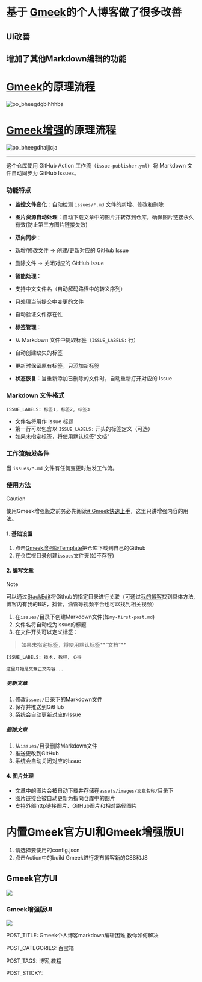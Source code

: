 # **基于** [**Gmeek**](https://github.com/Meekdai/Gmeek)**的个人博客做了很多改善**

## UI改善

## 增加了其他Markdown编辑的功能

# [Gmeek](https://github.com/Meekdai/Gmeek)的原理流程

![](http://www.kdocs.cn/api/v3/office/copy/SmhZaUhIVTFHaGE4U0xvZ0I4Z3plWEhaMWN5WU5BNWN4ZExBcnd0UXg3dFJxWnd3S0hFcyt4UjBuTjFubkUrcUs3dmRUeGJOVm1lVnpuZ01PU2dLOU9LMjFVbVpoSmkvamV1cGt0RFhHL3QxbTNJZ1ZGcm9uWThnYnY3bndsZ3Uwd2gxc1Q0MHJ3Ync3R0tWbCtDNkZCTWtBNlR4VVhrQTZCa3dFckZlS3lDT3RTcjhaa0pEa2hIZVBXOHdHcER2NHlPYndCaWhJdWNocGs1UnQ5UzloTVlaanptbnZ3cnVpZVlRRnRkcUtMWUoyaStBMkxNenlVcTBUOHVMbFRjdldaZmFaZ1hyWSt3PQ==/attach/object/EUUTS6I7ADQAK? "po_bheegdgbihhhba")

# [Gmeek增强](https://github.com/MyMaskKing/MyMaskKing.github.io.git)的原理流程

![](http://www.kdocs.cn/api/v3/office/copy/SmhZaUhIVTFHaGE4U0xvZ0I4Z3plWEhaMWN5WU5BNWN4ZExBcnd0UXg3dFJxWnd3S0hFcyt4UjBuTjFubkUrcUs3dmRUeGJOVm1lVnpuZ01PU2dLOU9LMjFVbVpoSmkvamV1cGt0RFhHL3QxbTNJZ1ZGcm9uWThnYnY3bndsZ3Uwd2gxc1Q0MHJ3Ync3R0tWbCtDNkZCTWtBNlR4VVhrQTZCa3dFckZlS3lDT3RTcjhaa0pEa2hIZVBXOHdHcER2NHlPYndCaWhJdWNocGs1UnQ5UzloTVlaanptbnZ3cnVpZVlRRnRkcUtMWUoyaStBMkxNenlVcTBUOHVMbFRjdldaZmFaZ1hyWSt3PQ==/attach/object/E5VBXHI7AAQFC? "po_bheegdhaijjcja")

----------

这个仓库使用 GitHub Action 工作流（`issue-publisher.yml`）将 Markdown 文件自动同步为 GitHub Issues。

### **功能特点**

-   **监控文件变化**：自动检测 `issues/*.md` 文件的新增、修改和删除
-   **图片资源自动处理**：自动下载文章中的图片并转存到仓库，确保图片链接永久有效(防止第三方图片链接失效)
-   **双向同步**：

-   新增/修改文件 → 创建/更新对应的 GitHub Issue
-   删除文件 → 关闭对应的 GitHub Issue

-   **智能处理**：

-   支持中文文件名（自动解码路径中的转义序列）
-   只处理当前提交中变更的文件
-   自动验证文件存在性

-   **标签管理**：

-   从 Markdown 文件中提取标签（`ISSUE_LABELS:` 行）
-   自动创建缺失的标签
-   更新时保留原有标签，只添加新标签

-   **状态恢复**：当重新添加已删除的文件时，自动重新打开对应的 Issue

### **Markdown 文件格式**

`ISSUE_LABELS: 标签1, 标签2, 标签3`

-   文件名将用作 Issue 标题
-   第一行可以包含以 `ISSUE_LABELS:` 开头的标签定义（可选）
-   如果未指定标签，将使用默认标签"文档"

### **工作流触发条件**

当 `issues/*.md` 文件有任何变更时触发工作流。

### 使用方法

> [!CAUTION]  
> 使用Gmeek增强版之前务必先阅读[# Gmeek快速上手](https://blog.meekdai.com/post/Gmeek-kuai-su-shang-shou.html)，这里只讲增强内容的用法。

#### 1. 基础设置

1.  点击[Gmeek增强版Template](https://github.com/new?template_name=gmeek_enhanced&template_owner=MyMaskKing)把仓库下载到自己的Github
2.  在仓库根目录创建`issues`文件夹(如不存在)

#### 2. 编写文章

> [!NOTE]  
> 可以通过[StackEdit](https://stackedit.cn/)将Github的指定目录进行关联（可通过[我的博客](https://blog.mymaskking.dpdns.org/)找到具体方法,博客内有我的B站，抖音，油管等视频平台也可以找到相关视频）

1.  在`issues/`目录下创建Markdown文件(如`my-first-post.md`)
2.  文件名将自动成为Issue的标题
3.  在文件开头可以定义标签：

> 如果未指定标签，将使用默认标签**"文档"**

```
ISSUE_LABELS: 技术, 教程, 心得

这里开始是文章正文内容...
```

##### 更新文章

1.  修改`issues/`目录下的Markdown文件
2.  保存并推送到GitHub
3.  系统会自动更新对应的Issue

##### 删除文章

1.  从`issues/`目录删除Markdown文件
2.  推送更改到GitHub
3.  系统会自动关闭对应的Issue

#### **4. 图片处理**

-   文章中的图片会被自动下载并存储在`assets/images/文章名称/`目录下
-   图片链接会被自动更新为指向仓库中的图片
-   支持外部http链接图片、GitHub图片和相对路径图片

# 内置Gmeek官方UI和Gmeek增强版UI

1.  请选择要使用的config.json
2.  点击Action中的build Gmeek进行发布博客新的CSS和JS

## Gmeek官方UI

![](http://www.kdocs.cn/api/v3/office/copy/SmhZaUhIVTFHaGE4U0xvZ0I4Z3plWEhaMWN5WU5BNWN4ZExBcnd0UXg3dFJxWnd3S0hFcyt4UjBuTjFubkUrcUs3dmRUeGJOVm1lVnpuZ01PU2dLOU9LMjFVbVpoSmkvamV1cGt0RFhHL3QxbTNJZ1ZGcm9uWThnYnY3bndsZ3Uwd2gxc1Q0MHJ3Ync3R0tWbCtDNkZCTWtBNlR4VVhrQTZCa3dFckZlS3lDT3RTcjhaa0pEa2hIZVBXOHdHcER2NHlPYndCaWhJdWNocGs1UnQ5UzloTVlaanptbnZ3cnVpZVlRRnRkcUtMWUoyaStBMkxNenlVcTBUOHVMbFRjdldaZmFaZ1hyWSt3PQ==/attach/object/CXW327Q7ADQCG?)

### Gmeek增强版UI

![](http://www.kdocs.cn/api/v3/office/copy/SmhZaUhIVTFHaGE4U0xvZ0I4Z3plWEhaMWN5WU5BNWN4ZExBcnd0UXg3dFJxWnd3S0hFcyt4UjBuTjFubkUrcUs3dmRUeGJOVm1lVnpuZ01PU2dLOU9LMjFVbVpoSmkvamV1cGt0RFhHL3QxbTNJZ1ZGcm9uWThnYnY3bndsZ3Uwd2gxc1Q0MHJ3Ync3R0tWbCtDNkZCTWtBNlR4VVhrQTZCa3dFckZlS3lDT3RTcjhaa0pEa2hIZVBXOHdHcER2NHlPYndCaWhJdWNocGs1UnQ5UzloTVlaanptbnZ3cnVpZVlRRnRkcUtMWUoyaStBMkxNenlVcTBUOHVMbFRjdldaZmFaZ1hyWSt3PQ==/attach/object/WLHBZHI7ACAB6?)

POST_TITLE: Gmeek个人博客markdown编辑困难,教你如何解决

POST_CATEGORIES: 百宝箱

POST_TAGS: 博客,教程

POST_STICKY:
<!--stackedit_data:
eyJoaXN0b3J5IjpbNTQwOTYyMTY1XX0=
-->